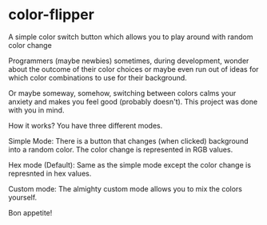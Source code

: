 # color-flipper
A simple color switch button which allows you to play around with random color change

Programmers (maybe newbies) sometimes, during development, wonder about the outcome of their color choices or maybe even run out of ideas for which color combinations to use for their background. 

Or maybe someway, somehow, switching between colors calms your anxiety and makes you feel good (probably doesn't). This project was done with you in mind.

How it works?
You have three different modes.

Simple Mode:
There is a button that changes (when clicked) background into a random color. The color change is represented in RGB values.

Hex mode (Default):
Same as the simple mode except the color change is represnted in hex values.

Custom mode:
The almighty custom mode allows you to mix the colors yourself. 

Bon appetite!